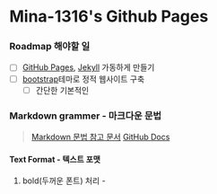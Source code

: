 Mina-1316's Github Pages
==============

### Roadmap 해야할 일
- [ ] [GitHub Pages](https://pages.github.com/), [Jekyll](https://jekyllrb.com/) 가동하게 만들기
- [ ] [bootstrap](https://getbootstrap.com/)테마로 정적 웹사이트 구축
  - [ ] 간단한 기본적인 

### Markdown grammer - 마크다운 문법
> [Markdown 문법 참고 문서](https://guides.github.com/features/mastering-markdown/)
> [GitHub Docs](https://docs.github.com/en)

#### Text Format - 텍스트 포맷
1. bold(두꺼운 폰트) 처리 - 